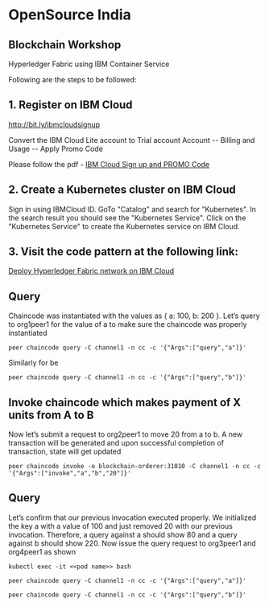 # OpenSource India

## Blockchain Workshop

Hyperledger Fabric using IBM Container Service

Following are the steps to be followed:

## 1. Register on IBM Cloud

http://bit.ly/ibmcloudsignup

Convert the IBM Cloud Lite account to Trial account
Account -- Billing and Usage -- Apply Promo Code

Please follow the pdf - [IBM Cloud Sign up and PROMO Code](https://github.com/IBMDevConnect/OSIBlockchainWorkshop/blob/master/IBM%20Cloud%20Sign%20up%20and%20PROMO%20Code.pdf)

## 2. Create a Kubernetes cluster on IBM Cloud
Sign in using IBMCloud ID. GoTo "Catalog" and search for "Kubernetes". In the search result you should see the "Kubernetes Service". Click on the "Kubernetes Service" to create the Kubernetes service on IBM Cloud. 

## 3. Visit the code pattern at the following link:

[Deploy Hyperledger Fabric network on IBM Cloud](https://developer.ibm.com/patterns/deploy-hyperledger-fabric-network-on-ibm-cloud)

## Query 

Chaincode was instantiated with the values as { a: 100, b: 200 }. Let’s query to org1peer1 for the value of a to make sure the chaincode was properly instantiated

``` 
peer chaincode query -C channel1 -n cc -c '{"Args":["query","a"]}'

```

Similarly for be
``` 
peer chaincode query -C channel1 -n cc -c '{"Args":["query","b"]}'

```



## Invoke chaincode which makes payment of X units from A to B

Now let’s submit a request to org2peer1 to move 20 from a to b. A new transaction will be generated and upon successful completion of transaction, state will get updated

```
peer chaincode invoke -o blockchain-orderer:31010 -C channel1 -n cc -c '{"Args":["invoke","a","b","20"]}'

```
## Query

Let’s confirm that our previous invocation executed properly. We initialized the key a with a value of 100 and just removed 20 with our previous invocation. Therefore, a query against a should show 80 and a query against b should show 220. Now issue the query request to org3peer1 and org4peer1 as shown

```
kubectl exec -it <<pod name>> bash
  
peer chaincode query -C channel1 -n cc -c '{"Args":["query","a"]}'

peer chaincode query -C channel1 -n cc -c '{"Args":["query","b"]}'

```
